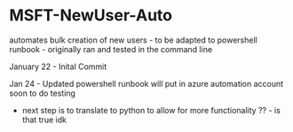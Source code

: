 # MSFT-NewUser-Auto
automates bulk creation of new users - to be adapted to powershell runbook - originally ran and tested in the command line

January 22 - Inital Commit

Jan 24 - Updated powershell runbook will put in azure automation account soon to do testing 
- next step is to translate to python to allow for more functionality ?? - is that true idk  
